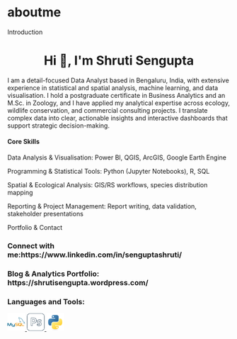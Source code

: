 # aboutme
Introduction
<h1 align="center">Hi 👋, I'm Shruti Sengupta</h1>

I am a detail-focused Data Analyst based in Bengaluru, India, with extensive experience in statistical and spatial analysis, machine learning, and data visualisation. I hold a postgraduate certificate in Business Analytics and an M.Sc. in Zoology, and I have applied my analytical expertise across ecology, wildlife conservation, and commercial consulting projects. I translate complex data into clear, actionable insights and interactive dashboards that support strategic decision-making.

<h4 aling="left"> Core Skills</h4> 
Data Analysis & Visualisation: Power BI, QGIS, ArcGIS, Google Earth Engine

Programming & Statistical Tools: Python (Jupyter Notebooks), R, SQL

Spatial & Ecological Analysis: GIS/RS workflows, species distribution mapping

Reporting & Project Management: Report writing, data validation, stakeholder presentations


Portfolio & Contact
<h3 align="left">Connect with me:https://www.linkedin.com/in/senguptashruti/</h3>
<h3 align="left">Blog & Analytics Portfolio: https://shrutisengupta.wordpress.com/</h3>
<p align="left">
</p>

<h3 align="left">Languages and Tools:</h3>
<p align="left"> <a href="https://www.mysql.com/" target="_blank" rel="noreferrer"> <img src="https://raw.githubusercontent.com/devicons/devicon/master/icons/mysql/mysql-original-wordmark.svg" alt="mysql" width="40" height="40"/> </a> <a href="https://www.photoshop.com/en" target="_blank" rel="noreferrer"> <img src="https://raw.githubusercontent.com/devicons/devicon/master/icons/photoshop/photoshop-line.svg" alt="photoshop" width="40" height="40"/> </a> <a href="https://www.python.org" target="_blank" rel="noreferrer"> <img src="https://raw.githubusercontent.com/devicons/devicon/master/icons/python/python-original.svg" alt="python" width="40" height="40"/> </a> </p>



